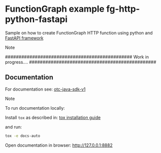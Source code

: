 # FunctionGraph example fg-http-python-fastapi

Sample on how to create FunctionGraph HTTP function using python and [FastAPI framework](https://fastapi.tiangolo.com)

> [!Note] 
> ###############################################
>           Work in progress....
> ###############################################
 

## Documentation

For documentation see: [otc-java-sdk-v1](https://opentelekomcloud-community.github.io/fg-http-python-fastapi/)

>[!NOTE] 
> To run documentation locally:  
> 
> Install ``tox`` as described in: [tox installation guide ](https://tox.wiki/en/4.26.0/installation.html) 
> 
> and run:
>
>  ```bash
>  tox -e docs-auto
>  ```
> Open documentation in browser: <http://127.0.0.1:8882>


